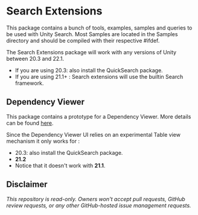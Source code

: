 # Search Extensions

This package contains a bunch of tools, examples, samples and queries to be used with Unity Search. Most Samples are located in the Samples directory and should be compiled with their respective #ifdef.

The Search Extensions package will work with any versions of Unity between 20.3 and 22.1.
- If you are using 20.3: also install the QuickSearch package.
- If you are using 21.1+ : Search extensions will use the builtin Search framework.

## Dependency Viewer

This package contains a prototype for a Dependency Viewer. More details can be found [here](Documentation~/index.md).

Since the Dependency Viewer UI relies on an experimental Table view mechanism it only works for :
- 20.3: also install the QuickSearch package.
- **21.2**
- Notice that it doesn't work with **21.1**.

## Disclaimer

*This repository is read-only. Owners won't accept pull requests, GitHub review requests, or any other GitHub-hosted issue management requests.*
